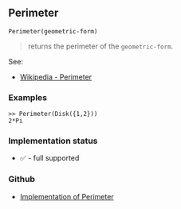 ## Perimeter

```
Perimeter(geometric-form)
```

> returns the perimeter of the `geometric-form`.
  

See:
* [Wikipedia - Perimeter](https://en.wikipedia.org/wiki/Perimeter)
 

### Examples

```
>> Perimeter(Disk({1,2}))
2*Pi
```






### Implementation status

* &#x2705; - full supported

### Github

* [Implementation of Perimeter](https://github.com/axkr/symja_android_library/blob/master/symja_android_library/matheclipse-core/src/main/java/org/matheclipse/core/builtin/ComputationalGeometryFunctions.java#L389) 
